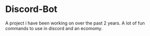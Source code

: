 # Discord-Bot
A project i have been working on over the past 2 years.
A lot of fun commands to use in discord and an ecomomy.
